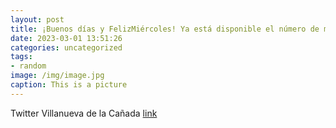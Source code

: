 ```yaml
---
layout: post
title: ¡Buenos días y FelizMiércoles! Ya está disponible el número de marzo de “Villanueva al día”, la revista municipal de Villanue...
date: 2023-03-01 13:51:26
categories: uncategorized
tags:
- random
image: /img/image.jpg
caption: This is a picture
---
```

Twitter Villanueva de la Cañada [link](https://twitter.com/AytoVDLCanada/status/1630856531531952131)
